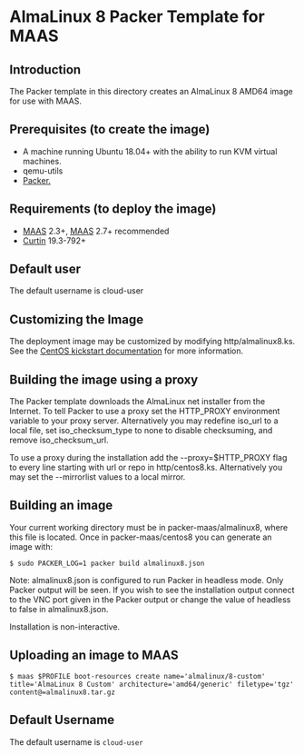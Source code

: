 # AlmaLinux 8 Packer Template for MAAS

## Introduction
The Packer template in this directory creates an AlmaLinux 8 AMD64 image for use
with MAAS.

## Prerequisites (to create the image)

* A machine running Ubuntu 18.04+ with the ability to run KVM virtual machines.
* qemu-utils
* [Packer.](https://www.packer.io/intro/getting-started/install.html)

## Requirements (to deploy the image)

* [MAAS](https://maas.io) 2.3+, [MAAS](https://maas.io) 2.7+ recommended
* [Curtin](https://launchpad.net/curtin) 19.3-792+

## Default user
The default username is cloud-user

## Customizing the Image
The deployment image may be customized by modifying http/almalinux8.ks. See the [CentOS kickstart documentation](https://docs.centos.org/en-US/centos/install-guide/Kickstart2/) for more information.

## Building the image using a proxy
The Packer template downloads the AlmaLinux net installer from the Internet. To
tell Packer to use a proxy set the HTTP_PROXY environment variable to your proxy
server. Alternatively you may redefine iso_url to a local file, set
iso_checksum_type to none to disable checksuming, and remove iso_checksum_url.

To use a proxy during the installation add the --proxy=$HTTP_PROXY flag to every
line starting with url or repo in http/centos8.ks. Alternatively you may set the
--mirrorlist values to a local mirror.

## Building an image
Your current working directory must be in packer-maas/almalinux8, where this file
is located. Once in packer-maas/centos8 you can generate an image with:

```
$ sudo PACKER_LOG=1 packer build almalinux8.json
```

Note: almalinux8.json is configured to run Packer in headless mode. Only Packer
output will be seen. If you wish to see the installation output connect to the
VNC port given in the Packer output or change the value of headless to false in
almalinux8.json.

Installation is non-interactive.

## Uploading an image to MAAS
```
$ maas $PROFILE boot-resources create name='almalinux/8-custom' title='AlmaLinux 8 Custom' architecture='amd64/generic' filetype='tgz' content@=almalinux8.tar.gz
```

## Default Username
The default username is ```cloud-user```
